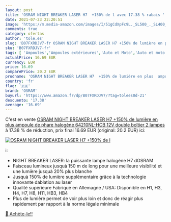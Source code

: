```yaml
---
layout: post
title: 'OSRAM NIGHT BREAKER LASER H7  +150% de l avec 17.38 % rabais '
date: 2021-07-23 22:20:51
image: 'https://m.media-amazon.com/images/I/51gCdXpFc9L._SL500_._SL400_.jpg'
comments: true
category: ofertas
author: 'tole.es'
slug: 'B07FXRDJV7-fr OSRAM NIGHT BREAKER LASER H7 +150% de lumière en plus...'
sku: 'B07FXRDJV7-fr'
tags: [ 'Ampoules','Ampoules extérieures','Auto et Moto','Auto et moto','Feux, ampoules et clignotants auto','Pièces détachées auto','osram', ]
actualPrice: 16.69 EUR
currency: EUR
price: 16.69
comparePrice: 20.2 EUR
prodname: 'OSRAM NIGHT BREAKER LASER H7  +150% de lumière en plus  ampoule de phare halogène  64210NL-HCB  12V  double boîtier  2 lampes '
country: 'fr'
flag: '🇫🇷'
brand: 'OSRAM'
buyurl: 'https://www.amazon.fr/dp/B07FXRDJV7/?tag=tolees0d-21'
descuento: '17.38'
average: '16.69'
---
```


C'est en vente [OSRAM NIGHT BREAKER LASER H7  +150% de lumière en plus  ampoule de phare halogène  64210NL-HCB  12V  double boîtier  2 lampes ](https://www.amazon.fr/dp/B07FXRDJV7/?tag=tolees0d-21)  à  17.38 % de réduction, prix final  16.69 EUR (original: 20.2 EUR) ici:

[![OSRAM NIGHT BREAKER LASER H7  +150% de l](https://m.media-amazon.com/images/I/51gCdXpFc9L._SL500_._SL400_.jpg)](https://www.amazon.fr/dp/B07FXRDJV7/?tag=tolees0d-21)

ℹ️:

- NIGHT BREAKER LASER: la puissante lampe halogène H7 dOSRAM
- Faisceau lumineux jusquà 150 m de long pour une meilleure visibilité et une lumière jusquà 20% plus blanche
- Jusquà 150% de lumière supplémentaire grâce à la technologie innovante dablation au laser
- Qualité supérieure Fabriqué en Allemagne / USA: Disponible en H1, H3, H4, H7, H8, H11, HB3, HB4
- Plus de lumière permet de voir plus loin et donc de réagir plus rapidement par rapport à la norme légale minimale

[🛒 Achète-le!!](https://www.amazon.fr/dp/B07FXRDJV7/?tag=tolees0d-21)
